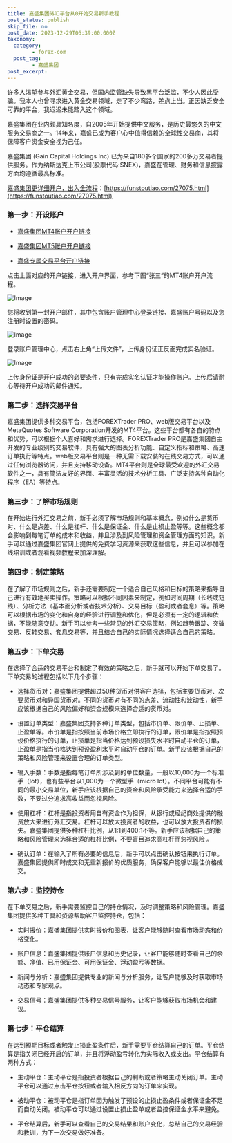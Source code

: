 ```yaml
---
title: 嘉盛集团外汇平台从0开始交易新手教程
post_status: publish
skip_file: no
post_date: 2023-12-29T06:39:00.000Z
taxonomy:
  category:
        - forex-com
  post_tag:
        - 嘉盛集团
post_excerpt: 
---
```

许多人渴望参与外汇黄金交易，但国内监管缺失导致黑平台泛滥，不少人因此受骗。我本人也曾寻求进入黄金交易领域，走了不少弯路，差点上当。正因缺乏安全可靠的平台，我迟迟未能踏入这个领域。

嘉盛集团在业内颇具知名度，自2005年开始提供中文服务，是历史最悠久的中文服务交易商之一。14年来，嘉盛已成为客户心中值得信赖的全球性交易商，其将保障客户资金安全视为己任。

嘉盛集团 (Gain Capital Holdings Inc) 已为来自180多个国家的200多万交易者提供服务。作为纳斯达克上市公司(股票代码:SNEX)，嘉盛在管理、财务和信息披露方面均遵循最高标准。

[嘉盛集团更详细开户，出入金流程](https://funstoutiao.com/27075.html)：[https://funstoutiao.com/27075.html](https://funstoutiao.com/27075.html)

### 第一步：开设账户

* [嘉盛集团MT4账户开户链接](https://s.ssgg.net/jsmt4)

* [嘉盛集团MT5账户开户链接](https://s.ssgg.net/jsmt5)

* [嘉盛专属交易平台开户链接](https://s.ssgg.net/js)

点击上面对应的开户链接，进入开户界面，参考下图“张三”的MT4账户开户流程。

![Image](https://prod-files-secure.s3.us-west-2.amazonaws.com/39ed1227-6d7d-4570-be36-9ccd4a2c4241/7a167aea-686b-400d-af59-4e18eb607a40/640.png?X-Amz-Algorithm=AWS4-HMAC-SHA256&X-Amz-Content-Sha256=UNSIGNED-PAYLOAD&X-Amz-Credential=ASIAZI2LB466T3ITPQVJ%2F20250506%2Fus-west-2%2Fs3%2Faws4_request&X-Amz-Date=20250506T041309Z&X-Amz-Expires=3600&X-Amz-Security-Token=IQoJb3JpZ2luX2VjEJT%2F%2F%2F%2F%2F%2F%2F%2F%2F%2FwEaCXVzLXdlc3QtMiJIMEYCIQCNaoiJB3WlIsUn339XkxfmyDzrcRgrp9d789NvnhemQAIhANLa5InUlWzWpl6prEua5A551jAlI3FtYq3b5hV%2Fvp2zKv8DCD0QABoMNjM3NDIzMTgzODA1Igwm3s415r4vLNMiouoq3APRmuSoPOgg8Nc6ImlwZzVgKxZw%2FbZ1C7IUZmyeQwZ4ZSI32KvVr7MefVYw7d7OwCL2MHVoM9k30%2BzxZAbPDG4ZOkaRnwzc2HdBxo3G7a7Ju1GfakfCrOCJcbbUpFRAASGFbLgvRrlabJRTdaBvdExw4Wgn%2FdF3KgwF81h36LE9Ud8sD85VBNHNDFTJNAISVtqi2QLJua9CNPiCYtcbxas24F5CNkr4WbuQvBzo3BD%2F9DJAVhQlJd6P3D%2Bw1kKsrM7Db9Jf3kZLlwE74yMHySbnpcBBKejsZzgaYM7l3xHKGOlXSPmyadprcaRlU%2Fu8%2BT9lMHVFGiOvACq%2FYPD7Z25hbBvvWk5CuEDDVaQyA1AuzD302CNcybp%2BUchFSyj3o0Gucz%2BWVxb2WYK94qMBuhBNSzOWCexk6z%2F9FKe9KfRDhFWZGl6kmLrOV2GW0q498njzwRgXA84VD1wV5wVbWdgV%2FTzAPxQD7acnARDOlf4ogFWMAiG1yxMf0bLpANzdBOj63zfOsm8df7Aa%2FQPhd71uv8X4et7khXfOaBhYak%2BuNpEk2v2prezd1HdTEaafIv7mEYvxFpUwLaVnLKjwQprQw2Tpr8OjHfPf5j7VdpsBIj7IIuF7ziRcI7Sn3TCclubABjqkARyVf%2Bib6nwaPnUtd3TJnMq3GQne4ZO5%2Fwtj8XaRk8W5rPGlPPVxYj8Kj1pAtdfBMKwkm3GqXwd1a0YVA4%2BN5au%2FxZXKws4sV58CdH6fl%2F5dAcVjNOoOLXCphpN7gSKWd%2B4RDsWO%2F8Jihxhb7hWk2wGc%2FTzbGMI4JpD3R2DXz4ikR6m0GJLVWOJH76AFuoOOHTfUllzR83xxqPnVMzDy9mp5EhH3&X-Amz-Signature=b82dd921bd7d4fdfdb4e5c48cffad6f0a650bdbd4dcf82fff9c47159ca8c074b&X-Amz-SignedHeaders=host&x-id=GetObject)

您将收到第一封开户邮件，其中包含账户管理中心登录链接、嘉盛账户号码以及您注册时设置的密码。

![Image](https://prod-files-secure.s3.us-west-2.amazonaws.com/39ed1227-6d7d-4570-be36-9ccd4a2c4241/eaa1c6b3-2877-4284-a0e1-530e222c27fb/image.png?X-Amz-Algorithm=AWS4-HMAC-SHA256&X-Amz-Content-Sha256=UNSIGNED-PAYLOAD&X-Amz-Credential=ASIAZI2LB466T3ITPQVJ%2F20250506%2Fus-west-2%2Fs3%2Faws4_request&X-Amz-Date=20250506T041309Z&X-Amz-Expires=3600&X-Amz-Security-Token=IQoJb3JpZ2luX2VjEJT%2F%2F%2F%2F%2F%2F%2F%2F%2F%2FwEaCXVzLXdlc3QtMiJIMEYCIQCNaoiJB3WlIsUn339XkxfmyDzrcRgrp9d789NvnhemQAIhANLa5InUlWzWpl6prEua5A551jAlI3FtYq3b5hV%2Fvp2zKv8DCD0QABoMNjM3NDIzMTgzODA1Igwm3s415r4vLNMiouoq3APRmuSoPOgg8Nc6ImlwZzVgKxZw%2FbZ1C7IUZmyeQwZ4ZSI32KvVr7MefVYw7d7OwCL2MHVoM9k30%2BzxZAbPDG4ZOkaRnwzc2HdBxo3G7a7Ju1GfakfCrOCJcbbUpFRAASGFbLgvRrlabJRTdaBvdExw4Wgn%2FdF3KgwF81h36LE9Ud8sD85VBNHNDFTJNAISVtqi2QLJua9CNPiCYtcbxas24F5CNkr4WbuQvBzo3BD%2F9DJAVhQlJd6P3D%2Bw1kKsrM7Db9Jf3kZLlwE74yMHySbnpcBBKejsZzgaYM7l3xHKGOlXSPmyadprcaRlU%2Fu8%2BT9lMHVFGiOvACq%2FYPD7Z25hbBvvWk5CuEDDVaQyA1AuzD302CNcybp%2BUchFSyj3o0Gucz%2BWVxb2WYK94qMBuhBNSzOWCexk6z%2F9FKe9KfRDhFWZGl6kmLrOV2GW0q498njzwRgXA84VD1wV5wVbWdgV%2FTzAPxQD7acnARDOlf4ogFWMAiG1yxMf0bLpANzdBOj63zfOsm8df7Aa%2FQPhd71uv8X4et7khXfOaBhYak%2BuNpEk2v2prezd1HdTEaafIv7mEYvxFpUwLaVnLKjwQprQw2Tpr8OjHfPf5j7VdpsBIj7IIuF7ziRcI7Sn3TCclubABjqkARyVf%2Bib6nwaPnUtd3TJnMq3GQne4ZO5%2Fwtj8XaRk8W5rPGlPPVxYj8Kj1pAtdfBMKwkm3GqXwd1a0YVA4%2BN5au%2FxZXKws4sV58CdH6fl%2F5dAcVjNOoOLXCphpN7gSKWd%2B4RDsWO%2F8Jihxhb7hWk2wGc%2FTzbGMI4JpD3R2DXz4ikR6m0GJLVWOJH76AFuoOOHTfUllzR83xxqPnVMzDy9mp5EhH3&X-Amz-Signature=b6ca69610f3fb80e21c906bd4fbfd9bbe3b58333a2f125ca36af17ba2b936f43&X-Amz-SignedHeaders=host&x-id=GetObject)

登录账户管理中心，点击右上角“上传文件”，上传身份证正反面完成实名验证。

![Image](https://prod-files-secure.s3.us-west-2.amazonaws.com/39ed1227-6d7d-4570-be36-9ccd4a2c4241/54090639-09fc-46b4-a135-e0289f707147/image.png?X-Amz-Algorithm=AWS4-HMAC-SHA256&X-Amz-Content-Sha256=UNSIGNED-PAYLOAD&X-Amz-Credential=ASIAZI2LB466T3ITPQVJ%2F20250506%2Fus-west-2%2Fs3%2Faws4_request&X-Amz-Date=20250506T041309Z&X-Amz-Expires=3600&X-Amz-Security-Token=IQoJb3JpZ2luX2VjEJT%2F%2F%2F%2F%2F%2F%2F%2F%2F%2FwEaCXVzLXdlc3QtMiJIMEYCIQCNaoiJB3WlIsUn339XkxfmyDzrcRgrp9d789NvnhemQAIhANLa5InUlWzWpl6prEua5A551jAlI3FtYq3b5hV%2Fvp2zKv8DCD0QABoMNjM3NDIzMTgzODA1Igwm3s415r4vLNMiouoq3APRmuSoPOgg8Nc6ImlwZzVgKxZw%2FbZ1C7IUZmyeQwZ4ZSI32KvVr7MefVYw7d7OwCL2MHVoM9k30%2BzxZAbPDG4ZOkaRnwzc2HdBxo3G7a7Ju1GfakfCrOCJcbbUpFRAASGFbLgvRrlabJRTdaBvdExw4Wgn%2FdF3KgwF81h36LE9Ud8sD85VBNHNDFTJNAISVtqi2QLJua9CNPiCYtcbxas24F5CNkr4WbuQvBzo3BD%2F9DJAVhQlJd6P3D%2Bw1kKsrM7Db9Jf3kZLlwE74yMHySbnpcBBKejsZzgaYM7l3xHKGOlXSPmyadprcaRlU%2Fu8%2BT9lMHVFGiOvACq%2FYPD7Z25hbBvvWk5CuEDDVaQyA1AuzD302CNcybp%2BUchFSyj3o0Gucz%2BWVxb2WYK94qMBuhBNSzOWCexk6z%2F9FKe9KfRDhFWZGl6kmLrOV2GW0q498njzwRgXA84VD1wV5wVbWdgV%2FTzAPxQD7acnARDOlf4ogFWMAiG1yxMf0bLpANzdBOj63zfOsm8df7Aa%2FQPhd71uv8X4et7khXfOaBhYak%2BuNpEk2v2prezd1HdTEaafIv7mEYvxFpUwLaVnLKjwQprQw2Tpr8OjHfPf5j7VdpsBIj7IIuF7ziRcI7Sn3TCclubABjqkARyVf%2Bib6nwaPnUtd3TJnMq3GQne4ZO5%2Fwtj8XaRk8W5rPGlPPVxYj8Kj1pAtdfBMKwkm3GqXwd1a0YVA4%2BN5au%2FxZXKws4sV58CdH6fl%2F5dAcVjNOoOLXCphpN7gSKWd%2B4RDsWO%2F8Jihxhb7hWk2wGc%2FTzbGMI4JpD3R2DXz4ikR6m0GJLVWOJH76AFuoOOHTfUllzR83xxqPnVMzDy9mp5EhH3&X-Amz-Signature=7b4ee11821ca8a9c910f87479d4e6cfda12842327804d3753e91247041a12a8a&X-Amz-SignedHeaders=host&x-id=GetObject)

上传身份证是开户成功的必要条件，只有完成实名认证才能操作账户。上传后请耐心等待开户成功的邮件通知。

### 第二步：选择交易平台

嘉盛集团提供多种交易平台，包括FOREXTrader PRO、web版交易平台以及MetaQuotes Software Corporation开发的MT4平台。这些平台都有各自的特点和优势，可以根据个人喜好和需求进行选择。FOREXTrader PRO是嘉盛集团自主开发的专业级别的交易软件，具有强大的图表分析功能、自定义指标和策略、高速订单执行等特点。web版交易平台则是一种无需下载安装的在线交易方式，可以通过任何浏览器访问，并且支持移动设备。MT4平台则是全球最受欢迎的外汇交易软件之一，具有简洁友好的界面、丰富灵活的技术分析工具、广泛支持各种自动化程序（EA）等特点。

### 第三步：了解市场规则

在开始进行外汇交易之前，新手必须了解市场规则和基本概念，例如什么是货币对、什么是点差、什么是杠杆、什么是保证金、什么是止损止盈等等。这些概念都会影响到每笔订单的成本和收益，并且涉及到风险管理和资金管理方面的知识。新手可以通过嘉盛集团官网上提供的免费学习资源来获取这些信息，并且可以参加在线培训或者观看视频教程来加深理解。

### 第四步：制定策略

在了解了市场规则之后，新手还需要制定一个适合自己风格和目标的策略来指导自己进行有效地买卖操作。策略可以根据不同因素来制定，例如时间周期（长线或短线）、分析方法（基本面分析或者技术分析）、交易目标（盈利或者套息）等。策略可以根据市场的变化和自身的经验进行调整和优化，但是必须有一定的逻辑和依据，不能随意变动。新手可以参考一些常见的外汇交易策略，例如趋势跟踪、突破交易、反转交易、套息交易等，并且结合自己的实际情况选择适合自己的策略。

### 第五步：下单交易

在选择了合适的交易平台和制定了有效的策略之后，新手就可以开始下单交易了。下单交易的过程包括以下几个步骤：

* 选择货币对：嘉盛集团提供超过50种货币对供客户选择，包括主要货币对、次要货币对和异国货币对。不同的货币对有不同的点差、流动性和波动性，新手应该根据自己的风险偏好和资金规模来选择合适的货币对。

* 设置订单类型：嘉盛集团支持多种订单类型，包括市价单、限价单、止损单、止盈单等。市价单是指按照当前市场价格立即执行的订单，限价单是指按照预设价格执行的订单，止损单是指当价格达到预设损失水平时自动平仓的订单，止盈单是指当价格达到预设盈利水平时自动平仓的订单。新手应该根据自己的策略和风险管理来设置合理的订单类型。

* 输入手数：手数是指每笔订单所涉及到的单位数量，一般以10,000为一个标准手（lot），也有些平台以1,000为一个微型手（micro lot）。不同平台可能有不同的最小交易单位，新手应该根据自己的资金和风险承受能力来选择合适的手数，不要过分追求高收益而忽视风险。

* 使用杠杆：杠杆是指投资者用自有资金作为担保，从银行或经纪商处提供的融资放大来进行外汇交易。杠杆可以放大投资者的收益，也可以放大投资者的损失。嘉盛集团提供多种杠杆比例，从1:1到400:1不等。新手应该根据自己的策略和风险管理来选择合适的杠杆比例，不要盲目追求高杠杆而忽视风险 。

* 确认订单：在输入了所有必要的信息后，新手可以点击确认按钮来执行订单。嘉盛集团提供即时成交和无重新报价的优质服务，确保客户能够以最佳价格成交。

### 第六步：监控持仓

在下单交易之后，新手需要监控自己的持仓情况，及时调整策略和风险管理。嘉盛集团提供多种工具和资源帮助客户监控持仓，包括：

* 实时报价：嘉盛集团提供实时报价和图表，让客户能够随时查看市场动态和价格变化。

* 账户信息：嘉盛集团提供账户信息和历史记录，让客户能够随时查看自己的余额、净值、已用保证金、可用保证金、浮动盈亏等数据。

* 新闻与分析：嘉盛集团提供专业的新闻与分析服务，让客户能够及时获取市场动态和专家观点。

* 交易信号：嘉盛集团提供多种交易信号服务，让客户能够获取市场机会和建议。

### 第七步：平仓结算

在达到预期目标或者触发止损止盈条件后，新手需要平仓结算自己的订单。平仓结算是指关闭已经开启的订单，并且将浮动盈亏转化为实际收入或支出。平仓结算有两种方式：

* 主动平仓：主动平仓是指投资者根据自己的判断或者策略主动关闭订单。主动平仓可以通过点击平仓按钮或者输入相反方向的订单来实现。

* 被动平仓：被动平仓是指订单因为触发了预设的止损止盈条件或者保证金不足而自动关闭。被动平仓可以通过设置止损止盈单或者监控保证金水平来避免。

* 平仓结算后，新手可以查看自己的交易结果和账户变化，总结自己的交易经验和教训，为下一次交易做好准备。